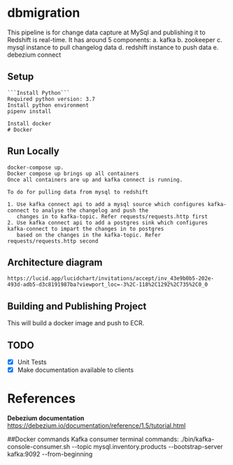 # dbmigration
This pipeline is for change data capture at MySql and publishing it to Redshift is real-time.
It has around 5 components:
a. kafka
b. zookeeper
c. mysql instance to pull changelog data
d. redshift instance to push data
e. debezium connect

## Setup
```shell script
```Install Python```
Required python version: 3.7
Install python environment
pipenv install

Install docker
# Docker
```
## Run Locally
```shell script
docker-compose up.
Docker compose up brings up all containers 
Once all containers are up and kafka connect is running.

To do for pulling data from mysql to redshift

1. Use kafka connect api to add a mysql source which configures kafka-connect to analyse the changelog and push the 
   changes in to kafka-topic. Refer requests/requests.http first 
2. Use kafka connect api to add a postgres sink which configures kafka-connect to impart the changes in to postgres 
   based on the changes in the kafka-topic. Refer requests/requests.http second

```
## Architecture diagram
```
https://lucid.app/lucidchart/invitations/accept/inv_43e9b0b5-202e-493d-adb5-d3c8191987ba?viewport_loc=-3%2C-118%2C1292%2C735%2C0_0
```

## Building and Publishing Project
This will build a docker image and push to ECR.

## TODO
- [x] Unit Tests
- [x] Make documentation available to clients

# References
**Debezium documentation**
https://debezium.io/documentation/reference/1.5/tutorial.html


##Docker commands
Kafka consumer terminal commands:
./bin/kafka-console-consumer.sh --topic mysql.inventory.products --bootstrap-server kafka:9092 --from-beginning
